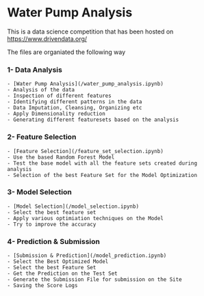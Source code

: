 # Water Pump Analysis

This is a data science competition that has been hosted on https://www.drivendata.org/


The files are organiated the following way

### 1- Data Analysis

	- [Water Pump Analysis](/water_pump_analysis.ipynb)
	- Analysis of the data
	- Inspection of different features
	- Identifying different patterns in the data	
	- Data Imputation, Cleansing, Organizing etc
	- Apply Dimensionality reduction
	- Generating different featuresets based on the analysis
	
	
	
### 2- Feature Selection

	- [Feature Selection](/feature_set_selection.ipynb)
	- Use the based Random Forest Model
	- Test the base model with all the feature sets created during analysis
	- Selection of the best Feature Set for the Model Optimization
	
	
### 3- Model Selection

	- [Model Selection](/model_selection.ipynb)
	- Select the best feature set
	- Apply various optimiation techniques on the Model
	- Try to improve the accuracy


### 4- Prediction & Submission

	- [Submission & Prediction](/model_prediction.ipynb)	
	- Select the Best Optimized Model
	- Select the best Feature Set
	- Get the Prediction on the Test Set
	- Generate the Submission File for submission on the Site
	- Saving the Score Logs
	
	
